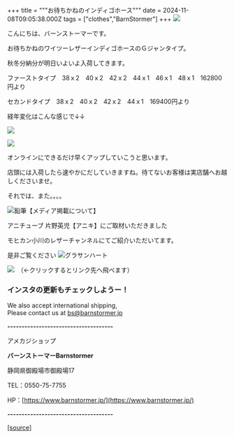 +++
title = """お待ちかねのインディゴホース"""
date = 2024-11-08T09:05:38.000Z
tags = ["clothes","BarnStormer"]
+++
[![](https://stat.ameba.jp/user_images/20231023/16/barnstormer-go/b2/03/p/o0420015015354743273.png)](https://ameblo.jp/barnstormer-go/entry-12825670498.html)

こんにちは、バーンストーマーです。

お待ちかねのワイツーレザーインディゴホースのＧジャンタイプ。

秋冬分納分が明日いよいよ入荷してきます。

ファーストタイプ　38ｘ2　40ｘ2　42ｘ2　44ｘ1　46ｘ1　48ｘ1　162800円より

セカンドタイプ　38ｘ2　40ｘ2　42ｘ2　44ｘ1　169400円より

経年変化はこんな感じで↓↓

[![](https://stat.ameba.jp/user_images/20241108/18/barnstormer-go/7c/00/j/o0538070015507629084.jpg)](https://stat.ameba.jp/user_images/20241108/18/barnstormer-go/7c/00/j/o0538070015507629084.jpg)

[![](https://stat.ameba.jp/user_images/20241108/18/barnstormer-go/d2/93/j/o0496070015507629085.jpg)](https://stat.ameba.jp/user_images/20241108/18/barnstormer-go/d2/93/j/o0496070015507629085.jpg)

オンラインにできるだけ早くアップしていこうと思います。

店頭には入荷したら速やかにだしていきますね。待てないお客様は実店舗へお越しくださいませ。

それでは、また。。。。

![鉛筆](https://stat100.ameba.jp/blog/ucs/img/char/char3/519.png)【メディア掲載について】

アニチューブ 片野英児【アニキ】にご取材いただきました

モヒカン小川のレザーチャンネルにてご紹介いただいてます。

是非ご覧ください ![グラサンハート](https://stat100.ameba.jp/blog/ucs/img/char/char3/148.png)

[![](https://stat.ameba.jp/user_images/20230412/16/barnstormer-go/6a/23/p/o0108010815269242493.png)](https://www.instagram.com/barnstormer_daily/)　（←クリックするとリンク先へ飛べます）

### インスタの更新もチェックしようー！

We also accept international shipping,  
Please contact us at bs@barnstormer.jp

**\-------------------------------------**

アメカジショップ

**バーンストーマーBarnstormer**

静岡県御殿場市御殿場17

TEL：0550-75-7755

HP：[https://www.barnstormer.jp/](https://www.barnstormer.jp/)

**\-------------------------------------**

[[source]](https://ameblo.jp/barnstormer-go/entry-12874287916.html)
